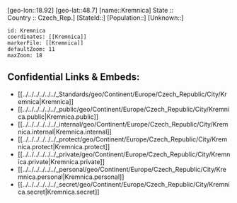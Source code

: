 ﻿---
location: [48.7,18.92] 
mapzoom: [7,12] 
mapmarker: city 
type: City
tags:
- geo/City


SpocWebEntityId: 31632
isDeleted: false
confidential: public

---
[geo-lon::18.92] 
[geo-lat::48.7] 
[name::Kremnica] 
State ::  
Country :: Czech_Rep.] 
[StateId::] 
[Population::] 
[Unknown::] 


```leaflet
id: Kremnica
coordinates: [[Kremnica]] 
markerFile: [[Kremnica]] 
defaultZoom: 11 
maxZoom: 18
```


## Confidential Links & Embeds: 
- [[../../../../../../_Standards/geo/Continent/Europe/Czech_Republic/City/Kremnica|Kremnica]] 
- [[../../../../../../_public/geo/Continent/Europe/Czech_Republic/City/Kremnica.public|Kremnica.public]] 
- [[../../../../../../_internal/geo/Continent/Europe/Czech_Republic/City/Kremnica.internal|Kremnica.internal]] 
- [[../../../../../../_protect/geo/Continent/Europe/Czech_Republic/City/Kremnica.protect|Kremnica.protect]] 
- [[../../../../../../_private/geo/Continent/Europe/Czech_Republic/City/Kremnica.private|Kremnica.private]] 
- [[../../../../../../_personal/geo/Continent/Europe/Czech_Republic/City/Kremnica.personal|Kremnica.personal]] 
- [[../../../../../../_secret/geo/Continent/Europe/Czech_Republic/City/Kremnica.secret|Kremnica.secret]] 
